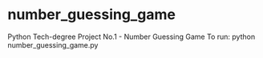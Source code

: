 # number_guessing_game
Python Tech-degree Project No.1 - Number Guessing Game
To run: 
python number_guessing_game.py
